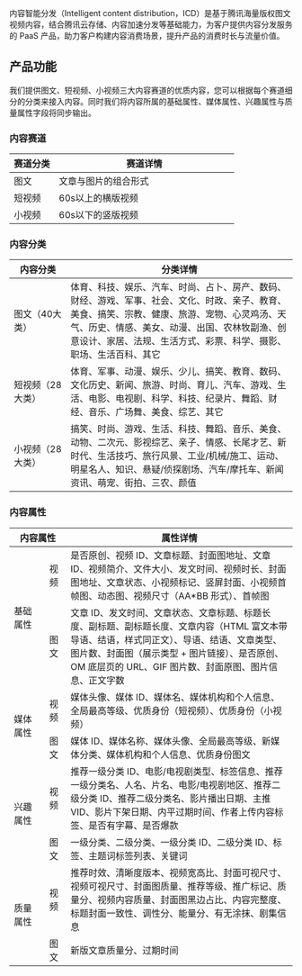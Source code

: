内容智能分发（Intelligent content distribution，ICD）是基于腾讯海量版权图文视频内容，结合腾讯云存储、内容加速分发等基础能力，为客户提供内容分发服务的 PaaS 产品，助力客户构建内容消费场景，提升产品的消费时长与流量价值。

## 产品功能

我们提供图文、短视频、小视频三大内容赛道的优质内容，您可以根据每个赛道细分的分类来接入内容。同时我们将内容所属的基础属性、媒体属性、兴趣属性与质量属性字段将同步输出。

### 内容赛道

<table>
<thead><tr><th width=20%>赛道分类</th><th>赛道详情</th></tr></thead>
<tbody><tr>
<td>图文</td>
<td>文章与图片的组合形式</td>
</tr><tr>
<td>短视频</td>
<td>60s以上的横版视频</td>
</tr><tr>
<td>小视频</td>
<td>60s以下的竖版视频</td>
</tr></tbody></table>

### 内容分类

<table>
<thead><tr><th width=20%>内容分类</th><th>分类详情</th></tr></thead>
<tbody><tr>
<td>图文（40大类）</td>
<td>体育、科技、娱乐、汽车、时尚、占卜、房产、数码、财经、游戏、军事、社会、文化、时政、亲子、教育、美食、搞笑、宗教、健康、旅游、宠物、心灵鸡汤、天气、历史、情感、美女、动漫、出国、农林牧副渔、创意设计、家居、法规、生活方式、彩票、科学、摄影、职场、生活百科、其它</td>
</tr><tr>
<td>短视频（28大类）</td>
<td>体育、军事、动漫、娱乐、少儿、搞笑、教育、数码、文化历史、新闻、旅游、时尚、育儿、汽车、游戏、生活、电影、电视剧、科学、科技、纪录片、舞蹈、财经、音乐、广场舞、美食、综艺、其它</td>
</tr><tr>
<td>小视频（28大类）</td>
<td>搞笑、时尚、游戏、生活、科技、舞蹈、音乐、美食、动物、二次元、影视综艺、亲子、情感、长尾才艺、新时代、生活技巧、旅行风景、工业/机械/施工、运动、明星名人、知识、悬疑/侦探剧场、汽车/摩托车、新闻资讯、萌宠、街拍、三农、颜值</td>
</tr></tbody></table>



### 内容属性
<table>
<thead><tr><th colspan=2 width=20%>内容属性</th><th>属性详情</th></tr></thead>
<tbody><tr>
<td rowspan=2>基础属性</td>
<td>视频</td>
<td>是否原创、视频 ID、文章标题、封面图地址、文章 ID、视频简介、文件大小、发文时间、视频时长、封面图地址、文章状态、小视频标记、竖屏封面、小视频首帧图、动态图、视频尺寸（AA*BB 形式）、首帧图</td>
</tr><tr>
<td>图文</td>
<td>文章 ID、发文时间、文章状态、文章标题、标题长度、副标题、副标题长度、文章内容（HTML 富文本带导语、结语，样式同正文）、导语、结语、文章类型、图片数、封面图（展示类型 + 图片链接）、是否原创、OM 底层页的 URL、GIF 图片数、封面原图、图片信息、正文字数</td>
</tr><tr>
<td rowspan=2>媒体属性</td>
<td>视频</td>
<td>媒体头像、媒体 ID、媒体名、媒体机构和个人信息、全局最高等级、优质身份（短视频）、优质身份（小视频）</td>
</tr><tr>
<td>图文</td>
<td>媒体 ID、媒体名称、媒体头像、全局最高等级、新媒体分类、媒体机构和个人信息、优质身份图文</td>
</tr><tr>
<td rowspan=2>兴趣属性</td>
<td>视频</td>
<td>推荐一级分类 ID、电影/电视剧类型、标签信息、推荐一级分类名、人名、片名、电影/电视剧地区、推荐二级分类 ID、推荐二级分类名、影片播出日期、主推 VID、影片下架日期、内平过期时间、作者上传内容标签、是否有字幕、是否爆款</td>
</tr><tr>
<td>图文</td>
<td>一级分类、二级分类、一级分类 ID、二级分类 ID、标签、主题词标签列表、关键词</td>
</tr><tr>
<td rowspan=2>质量属性</td>
<td>视频</td>
<td>推荐时效、清晰度版本、视频宽高比、封面可视尺寸、视频可视尺寸、封面图质量、推荐等级、推广标记、质量分、视频内容质量、封面图黑边占比、内容完整度、标题封面一致性、调性分、能量分、有无涂抹、剧集信息</td>
</tr><tr>
<td>图文</td>
<td>新版文章质量分、过期时间</td>
</tr></tbody></table>




